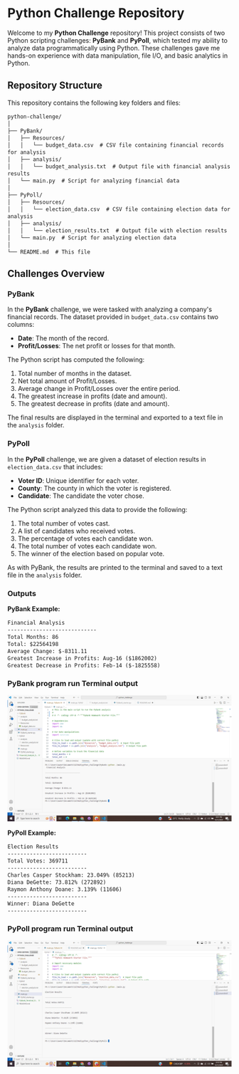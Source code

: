 # Python Challenge Repository

Welcome to my **Python Challenge** repository! This project consists of two Python scripting challenges: **PyBank** and **PyPoll**, which tested my ability to analyze data programmatically using Python. These challenges gave me hands-on experience with data manipulation, file I/O, and basic analytics in Python.

## Repository Structure

This repository contains the following key folders and files:

```
python-challenge/
│
├── PyBank/
│   ├── Resources/
│   │   └── budget_data.csv  # CSV file containing financial records for analysis
│   ├── analysis/
│   │   └── budget_analysis.txt  # Output file with financial analysis results
│   └── main.py  # Script for analyzing financial data
│
├── PyPoll/
│   ├── Resources/
│   │   └── election_data.csv  # CSV file containing election data for analysis
│   ├── analysis/
│   │   └── election_results.txt  # Output file with election results
│   └── main.py  # Script for analyzing election data
│
└── README.md  # This file
```

## Challenges Overview

### PyBank
In the **PyBank** challenge, we were tasked with analyzing a company's financial records. The dataset provided in `budget_data.csv` contains two columns:
- **Date**: The month of the record.
- **Profit/Losses**: The net profit or losses for that month.

The Python script has computed the following:
1. Total number of months in the dataset.
2. Net total amount of Profit/Losses.
3. Average change in Profit/Losses over the entire period.
4. The greatest increase in profits (date and amount).
5. The greatest decrease in profits (date and amount).

The final results are displayed in the terminal and exported to a text file in the `analysis` folder.

### PyPoll
In the **PyPoll** challenge, we are given a dataset of election results in `election_data.csv` that includes:
- **Voter ID**: Unique identifier for each voter.
- **County**: The county in which the voter is registered.
- **Candidate**: The candidate the voter chose.

The Python script analyzed this data to provide the following:
1. The total number of votes cast.
2. A list of candidates who received votes.
3. The percentage of votes each candidate won.
4. The total number of votes each candidate won.
5. The winner of the election based on popular vote.

As with PyBank, the results are printed to the terminal and saved to a text file in the `analysis` folder.


### Outputs

**PyBank Example:**

```
Financial Analysis
----------------------------
Total Months: 86
Total: $22564198
Average Change: $-8311.11
Greatest Increase in Profits: Aug-16 ($1862002)
Greatest Decrease in Profits: Feb-14 ($-1825558)
```

### PyBank program run Terminal output
![Output](https://github.com/SunilduthBaichoo/python_challenge/blob/main/PyBank_Terminal_Output.png)


**PyPoll Example:**

```
Election Results
-------------------------
Total Votes: 369711
-------------------------
Charles Casper Stockham: 23.049% (85213)
Diana DeGette: 73.812% (272892)
Raymon Anthony Doane: 3.139% (11606)
-------------------------
Winner: Diana DeGette
-------------------------
```
### PyPoll program run Terminal output
![alt text](PyPoll_Terminal_Output.png)

